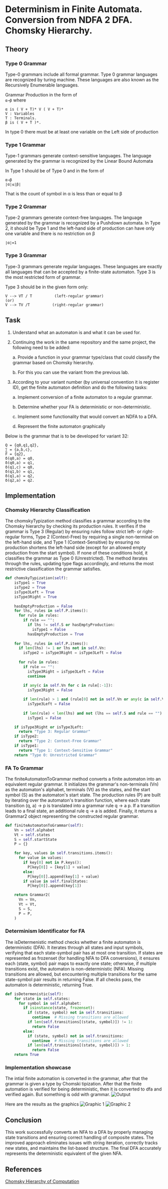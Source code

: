 # Determinism in Finite Automata. Conversion from NDFA 2 DFA. Chomsky Hierarchy.

## Theory
### Type 0 Grammar
Type-0 grammars include all formal grammar. Type 0 grammar languages are recognized by turing machine. These languages are also known as the Recursively Enumerable languages. 

Grammar Production in the form of   
`α→β`  where 
```
α is ( V + T)* V ( V + T)*
V : Variables
T : Terminals. 
β is ( V + T )*. 
```

In type 0 there must be at least one variable on the Left side of production

### Type 1 Grammar
Type-1 grammars generate context-sensitive languages. The language generated by the grammar is recognized by the Linear Bound Automata 

In Type 1 should be of Type 0 and in the form of
```
α→β
∣α∣≤∣β∣
```
That is the count of symbol in α is less than or equal to β

### Type 2 Grammar
Type-2 grammars generate context-free languages. The language generated by the grammar is recognized by a Pushdown automata. In Type 2, it should be Type 1 and the left-hand side of production can have only one variable and there is no restriction on β

`∣α∣=1`

### Type 3 Grammar
Type-3 grammars generate regular languages. These languages are exactly all languages that can be accepted by a finite-state automaton. Type 3 is the most restricted form of grammar. 

Type 3 should be in the given form only:

```
V --> VT / T          (left-regular grammar)
(or)
V --> TV /T          (right-regular grammar)
```


## Task
1. Understand what an automaton is and what it can be used for.
2. Continuing the work in the same repository and the same project, the following need to be added:

    a. Provide a function in your grammar type/class that could classify the grammar based on Chomsky hierarchy.

    b. For this you can use the variant from the previous lab.
3. According to your variant number (by universal convention it is register ID), get the finite automaton definition and do the following tasks: 

    a. Implement conversion of a finite automaton to a regular grammar.

    b. Determine whether your FA is deterministic or non-deterministic.

    c. Implement some functionality that would convert an NDFA to a DFA.

    d. Represent the finite automaton graphically

Below is the grammar that is to be developed for variant 32:
```
Q = {q0,q1,q2},
∑ = {a,b,c},
F = {q2},
δ(q0,a) = q0,
δ(q0,a) = q1,
δ(q1,c) = q0,
δ(q1,b) = q1,
δ(q1,a) = q2,
δ(q2,a) = q2.
```

## Implementation
### Chomsky Hierarchy Classification
The chomskyTypization method classifies a grammar according to the Chomsky hierarchy by checking its production rules. It verifies if the grammar is Type 3 (Regular) by ensuring rules follow strict left- or right-regular forms, Type 2 (Context-Free) by requiring a single non-terminal on the left-hand side, and Type 1 (Context-Sensitive) by ensuring no production shortens the left-hand side (except for an allowed empty production from the start symbol). If none of these conditions hold, it classifies the grammar as Type 0 (Unrestricted). The method iterates through the rules, updating type flags accordingly, and returns the most restrictive classification the grammar satisfies.

```python
def chomskyTypization(self):
    isType1 = True 
    isType2 = True  
    isType3Left = True 
    isType3Right = True  
    
    hasEmptyProduction = False
    for lhs, rules in self.P.items():
      for rule in rules:
        if rule == "": 
          if lhs != self.S or hasEmptyProduction:
            isType1 = False 
          hasEmptyProduction = True
    
    for lhs, rules in self.P.items():
      if len(lhs) != 1 or lhs not in self.Vn:
        isType2 = isType3Right = isType3Left = False
        
      for rule in rules:
        if rule == "":
          isType3Right = isType3Left = False
          continue
      
        if any(c in self.Vn for c in rule[:-1]):
          isType3Right = False

        if len(rule) > 1 and (rule[0] not in self.Vn or any(c in self.Vn for c in rule[1:])):
          isType3Left = False
    
        if len(rule) < len(lhs) and not (lhs == self.S and rule == ""):
          isType1 = False

    if isType3Right or isType3Left:
      return "Type 3: Regular Grammar"
    if isType2:
      return "Type 2: Context-Free Grammar"
    if isType1:
      return "Type 1: Context-Sensitive Grammar"
    return "Type 0: Unrestricted Grammar"
```


### FA To Grammar
The finiteAutomatonToGrammar method converts a finite automaton into an equivalent regular grammar. It initializes the grammar's non-terminals (Vn) as the automaton's alphabet, terminals (Vt) as the states, and the start symbol (S) as the automaton's start state. The production rules (P) are built by iterating over the automaton's transition function, where each state transition (q, a) → p is translated into a grammar rule q → a p. If a transition leads to a final state, an additional rule q → a is added. Finally, it returns a Grammar2 object representing the constructed regular grammar.
```python
def finiteAutomatonToGrammar(self):
    Vn = self.alphabet
    Vt = self.states
    S = self.startState
    P = {}

    for key, values in self.transitions.items():
      for value in values:
        if key[0] not in P.keys():
          P[key[0]] = [key[1] + value]
        else:
          P[key[0]].append(key[1] + value)
        if value in self.finalStates:
          P[key[0]].append(key[1]) 

    return Grammar2(
      Vn = Vn,
      Vt = Vt,
      S = S,
      P = P,
    )
```

### Determinism Identificator for FA
The isDetermenistic method checks whether a finite automaton is deterministic (DFA). It iterates through all states and input symbols, verifying that each state-symbol pair has at most one transition. If states are represented as frozenset (for handling NFA to DFA conversions), it ensures each (state, symbol) pair maps to exactly one state; otherwise, if multiple transitions exist, the automaton is non-deterministic (NFA). Missing transitions are allowed, but encountering multiple transitions for the same state-symbol pair results in returning False. If all checks pass, the automaton is deterministic, returning True.
```python
def isDetermenistic(self):
    for state in self.states:
      for symbol in self.alphabet:
        if isinstance(state, frozenset):
          if (state, symbol) not in self.transitions:
            continue  # Missing transitions are allowed
          if len(self.transitions[(state, symbol)]) != 1:
            return False
        else:
          if (state, symbol) not in self.transitions:
            continue  # Missing transitions are allowed
          if len(self.transitions[(state, symbol)]) > 1:
            return False
    return True
```


### Implementation showcase
The intial finite automation is converted in the grammar, after that the grammar is given a type by Chomski tipization. After that the finite automation is verified for being deterministic, then it is converted to dfa and verified again. But something is odd with grammar.
![Output](image-2.png)

Here are the results as the graphics 
![Graphic 1](image-1.png)
![Graphic 2](image.png)

## Conclusion
This work successfully converts an NFA to a DFA by properly managing state transitions and ensuring correct handling of composite states. The improved approach eliminates issues with string iteration, correctly tracks new states, and maintains the list-based structure. The final DFA accurately represents the deterministic equivalent of the given NFA.

## References
[Chomsky Hierarchy of Computation](https://www.geeksforgeeks.org/chomsky-hierarchy-in-theory-of-computation/)
